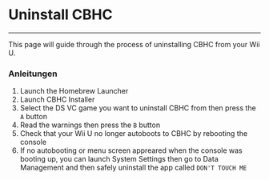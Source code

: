 # Uninstall CBHC
---
This page will guide through the process of uninstalling CBHC from your Wii U.

### Anleitungen

1. Launch the Homebrew Launcher
1. Launch CBHC Installer
1. Select the DS VC game you want to uninstall CBHC from then press the `A` button
1. Read the warnings then press the `B` button
1. Check that your Wii U no longer autoboots to CBHC by rebooting the console
1. If no autobooting or menu screen appreared when the console was booting up, you can launch System Settings then go to Data Management and then safely uninstall the app called `DON'T TOUCH ME`